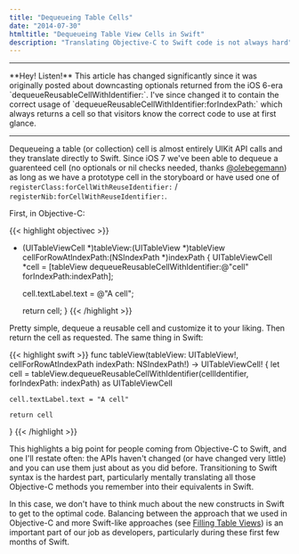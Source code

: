 ```yaml
---
title: "Dequeueing Table Cells"
date: "2014-07-30"
htmltitle: "Dequeueing Table View Cells in Swift"
description: "Translating Objective-C to Swift code is not always hard"
---
```

<hr />
**Hey! Listen!** This article has changed significantly since it was originally posted about downcasting optionals returned from the iOS 6-era `dequeueReusableCellWithIdentifier:`. I've since changed it to contain the correct usage of `dequeueReusableCellWithIdentifier:forIndexPath:` which always returns a cell so that visitors know the correct code to use at first glance.

<!---
Downcasting a returned `AnyObject` is still a point of potential confusion so I've moved it to [here](http://).
-->
<hr />

Dequeueing a table (or collection) cell is almost entirely UIKit API calls and they translate directly to Swift. Since iOS 7 we've been able to dequeue a guarenteed cell (no optionals or nil checks needed, thanks [@olebegemann](https://twitter.com/olebegemann/status/498753146697838593)) as long as we have a prototype cell in the storyboard or have used one of `registerClass:forCellWithReuseIdentifier:` / `registerNib:forCellWithReuseIdentifier:`.

First, in Objective-C:

{{< highlight objectivec >}}
- (UITableViewCell *)tableView:(UITableView *)tableView cellForRowAtIndexPath:(NSIndexPath *)indexPath {
	UITableViewCell *cell = [tableView dequeueReusableCellWithIdentifier:@"cell" forIndexPath:indexPath];

	cell.textLabel.text = @"A cell";

	return cell;
}
{{< /highlight >}}

Pretty simple, dequeue a reusable cell and customize it to your liking. Then return the cell as requested. The same thing in Swift:

{{< highlight swift >}}
func tableView(tableView: UITableView!, cellForRowAtIndexPath indexPath: NSIndexPath!) -> UITableViewCell! {
	let cell = tableView.dequeueReusableCellWithIdentifier(cellIdentifier, forIndexPath: indexPath) as UITableViewCell

	cell.textLabel.text = "A cell"

	return cell
}
{{< /highlight >}}

This highlights a big point for people coming from Objective-C to Swift, and one I'll restate often: the APIs haven't changed (or have changed very little) and you can use them just about as you did before. Transitioning to Swift syntax is the hardest part, particularly mentally translating all those Objective-C methods you remember into their equivalents in Swift.

In this case, we don't have to think much about the new constructs in Swift to get to the optimal code. Balancing between the approach that we used in Objective-C and more Swift-like approaches (see [Filling Table Views](/filling-table-view-cells/)) is an important part of our job as developers, particularly during these first few months of Swift.
